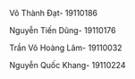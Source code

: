 Võ Thành Đạt- 19110186

Nguyễn Tiến Dũng- 19110176

Trần Võ Hoàng Lâm- 19110032

Nguyễn Quốc Khang- 19110224
